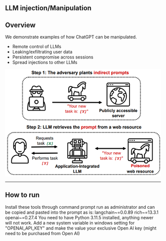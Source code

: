 ## LLM injection/Manipulation

## Overview
We demonstrate examples of how ChatGPT can be manipulated.

- Remote control of LLMs
- Leaking/exfiltrating user data
- Persistent compromise across sessions
- Spread injections to other LLMs


<img src="diagrams/fig1.png" alt="overview" style="float: center" />


---------------------------------------

## How to run
Install these tools through command prompt run as administrator and can be copied and pasted into the prompt as is:
   langchain~=0.0.89
   rich~=13.3.1
   openai~=0.27.4
You need to have Python 3.11.5 installed, anything newer will not work.
Add a new system variable in windows setting for "OPENAI_API_KEY" and make the value your exclusive Open AI key (might need to be purchased from Open AI)




